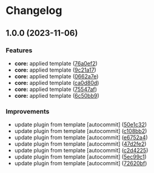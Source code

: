 # Changelog

## 1.0.0 (2023-11-06)


### Features

* **core:** applied template ([76a0ef2](https://github.com/kc-workspace/asdf-kind/commit/76a0ef2f93cb36da3dcafa2098029c42fad805bf))
* **core:** applied template ([9c21a17](https://github.com/kc-workspace/asdf-kind/commit/9c21a1797ed36c68cfe72dbc26529479eab3a1c8))
* **core:** applied template ([0662a7e](https://github.com/kc-workspace/asdf-kind/commit/0662a7efcb76be3e918f6ba6d9947bb592848b91))
* **core:** applied template ([ca0d80d](https://github.com/kc-workspace/asdf-kind/commit/ca0d80df4013bd97fcec9f973098c0c2e4ba529e))
* **core:** applied template ([75547af](https://github.com/kc-workspace/asdf-kind/commit/75547af131faa60be6d3572d81e5822aa9855871))
* **core:** applied template ([6c50bb9](https://github.com/kc-workspace/asdf-kind/commit/6c50bb9ab8f44e122f9f8856acada35939c5ba23))


### Improvements

* update plugin from template [autocommit] ([50e1c32](https://github.com/kc-workspace/asdf-kind/commit/50e1c32bfc38c326c81639f92a542b5d3b524189))
* update plugin from template [autocommit] ([c108bb2](https://github.com/kc-workspace/asdf-kind/commit/c108bb257f04b8a3cbc7eb319b6055dcd1e81607))
* update plugin from template [autocommit] ([e6752a4](https://github.com/kc-workspace/asdf-kind/commit/e6752a4199c5017eb7d03cc529c3897ab68cceb4))
* update plugin from template [autocommit] ([47d2fe2](https://github.com/kc-workspace/asdf-kind/commit/47d2fe249daa8f4553ffe61070bc81158664e84f))
* update plugin from template [autocommit] ([c2d4225](https://github.com/kc-workspace/asdf-kind/commit/c2d422555e677ac456cb40722d308acd3adabc47))
* update plugin from template [autocommit] ([5ec99c1](https://github.com/kc-workspace/asdf-kind/commit/5ec99c13d9ec0967146b6973801a6a21b88fde1d))
* update plugin from template [autocommit] ([72620bf](https://github.com/kc-workspace/asdf-kind/commit/72620bf089381762c46dc53883429c9c210d1d73))
